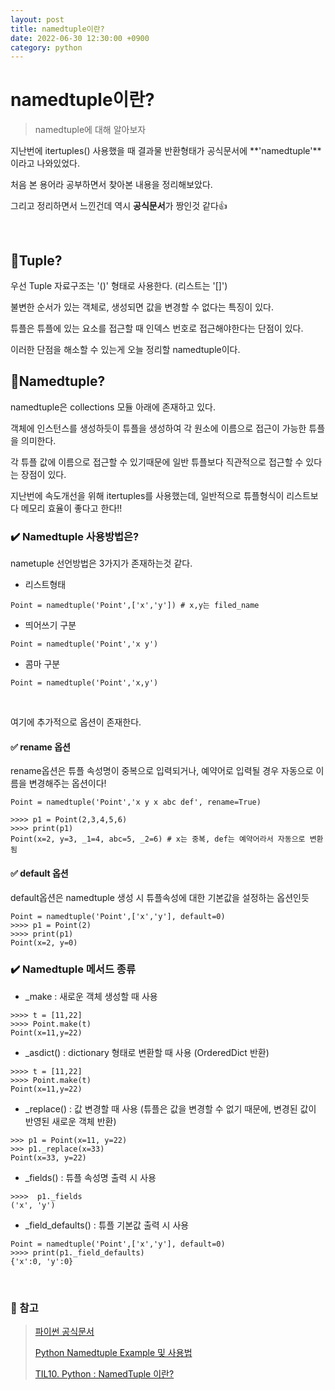 ```yaml
---
layout: post
title: namedtuple이란?
date: 2022-06-30 12:30:00 +0900
category: python
---
```


# namedtuple이란?

> namedtuple에 대해 알아보자

지난번에 itertuples() 사용했을 때 결과물 반환형태가 공식문서에 **'namedtuple'**이라고 나와있었다.

처음 본 용어라 공부하면서 찾아본 내용을 정리해보았다.

그리고 정리하면서 느낀건데 역시 **공식문서**가 짱인것 같다👍

<br>

## 📍Tuple?

우선 Tuple 자료구조는 '()' 형태로 사용한다. (리스트는 '[]')

불변한 순서가 있는 객체로, 생성되면 값을 변경할 수 없다는 특징이 있다.

튜플은 튜플에 있는 요소를 접근할 때 인덱스 번호로 접근해야한다는 단점이 있다.

이러한 단점을 해소할 수 있는게 오늘 정리할 namedtuple이다.

## 📍Namedtuple?

namedtuple은 collections 모듈 아래에 존재하고 있다.

객체에 인스턴스를 생성하듯이 튜플을 생성하여 각 원소에 이름으로 접근이 가능한 튜플을 의미한다.

각 튜플 값에 이름으로 접근할 수 있기때문에 일반 튜플보다 직관적으로 접근할 수 있다는 장점이 있다.

지난번에 속도개선을 위해 itertuples를 사용했는데, 일반적으로 튜플형식이 리스트보다 메모리 효율이 좋다고 한다!!

### ✔️ Namedtuple 사용방법은?

nametuple 선언방법은 3가지가 존재하는것 같다.

- 리스트형태

```
Point = namedtuple('Point',['x','y']) # x,y는 filed_name
```

- 띄어쓰기 구분

```
Point = namedtuple('Point','x y')
```

- 콤마 구분

```
Point = namedtuple('Point','x,y')
```

<br>

여기에 추가적으로 옵션이 존재한다.

#### ✅ rename 옵션

rename옵션은 튜플 속성명이 중복으로 입력되거나, 예약어로 입력될 경우 자동으로 이름을 변경해주는 옵션이다!

```
Point = namedtuple('Point','x y x abc def', rename=True)
```

```
>>>> p1 = Point(2,3,4,5,6)
>>>> print(p1)
Point(x=2, y=3, _1=4, abc=5, _2=6) # x는 중복, def는 예약어라서 자동으로 변환됨
```

#### ✅ default 옵션

default옵션은 namedtuple 생성 시 튜플속성에 대한 기본값을 설정하는 옵션인듯

```
Point = namedtuple('Point',['x','y'], default=0)
>>>> p1 = Point(2)
>>>> print(p1)
Point(x=2, y=0)
```

### ✔️ Namedtuple 메서드 종류

- \_make : 새로운 객체 생성할 때 사용

```
>>>> t = [11,22]
>>>> Point.make(t)
Point(x=11,y=22)
```

- \_asdict() : dictionary 형태로 변환할 때 사용 (OrderedDict 반환)

```
>>>> t = [11,22]
>>>> Point.make(t)
Point(x=11,y=22)
```

- \_replace() : 값 변경할 때 사용 (튜플은 값을 변경할 수 없기 때문에, 변경된 값이 반영된 새로운 객체 반환)

```
>>> p1 = Point(x=11, y=22)
>>> p1._replace(x=33)
Point(x=33, y=22)

```

- \_fields() : 튜플 속성명 출력 시 사용

```
>>>>  p1._fields
('x', 'y')
```

- \_field_defaults() : 튜플 기본값 출력 시 사용

```
Point = namedtuple('Point',['x','y'], default=0)
>>>> print(p1._field_defaults)
{'x':0, 'y':0}
```

<br>

### 👀 참고

> [파이썬 공식문서](https://docs.python.org/ko/3.7/library/collections.html#collections.namedtuple)
>
> [Python Namedtuple Example 및 사용법](https://zzsza.github.io/development/2020/07/05/python-namedtuple/)
>
> [TIL10. Python : NamedTuple 이란?](https://velog.io/@jewon119/Python-%EC%8B%AC%ED%99%94-NamedTuple)
